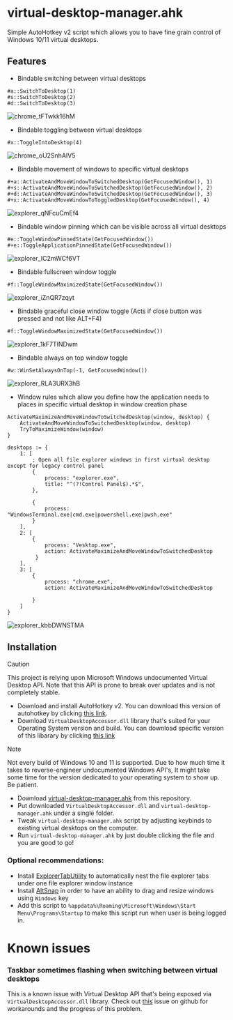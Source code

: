 # virtual-desktop-manager.ahk
Simple AutoHotkey v2 script which allows you to have fine grain control of Windows 10/11 virtual desktops.

## Features
- Bindable switching between virtual desktops
```ahk
#a::SwitchToDesktop(1)
#s::SwitchToDesktop(2)
#d::SwitchToDesktop(3)
```
![chrome_tFTwkk16hM](https://github.com/user-attachments/assets/e5459704-790a-4ab2-a2bf-8e6338ed5dbb)
- Bindable toggling between virtual desktops
```ahk
#x::ToggleIntoDesktop(4)
```
![chrome_oU2SnhAIV5](https://github.com/user-attachments/assets/cfeeb3c9-ec84-4826-8e3c-4c97646bc797)

- Bindable movement of windows to specific virtual desktops
```ahk
#+a::ActivateAndMoveWindowToSwitchedDesktop(GetFocusedWindow(), 1)
#+s::ActivateAndMoveWindowToSwitchedDesktop(GetFocusedWindow(), 2)
#+d::ActivateAndMoveWindowToSwitchedDesktop(GetFocusedWindow(), 3)
#+x::ActivateAndMoveWindowToToggledDesktop(GetFocusedWindow(), 4)
```
![explorer_qNFcuCmEf4](https://github.com/user-attachments/assets/8d8d1710-6c22-4ff3-929b-890a6ea91847)

- Bindable window pinning which can be visible across all virtual desktops
```ahk
#e::ToggleWindowPinnedState(GetFocusedWindow())
#+e::ToggleApplicationPinnedState(GetFocusedWindow())
```
![explorer_IC2mWCf6VT](https://github.com/user-attachments/assets/96c8fd60-b18c-4a08-85fd-d5c32a25048c)

- Bindable fullscreen window toggle
```ahk
#f::ToggleWindowMaximizedState(GetFocusedWindow())
```
![explorer_iZnQR7zqyt](https://github.com/user-attachments/assets/067cf8ca-65d1-4b64-a6f6-acf0275c9f31)
- Bindable graceful close window toggle (Acts if close button was pressed and not like ALT+F4)
```ahk
#f::ToggleWindowMaximizedState(GetFocusedWindow())
```
![explorer_1kF7TINDwm](https://github.com/user-attachments/assets/912ab2bb-817a-4c31-b2a8-402f6739ba73)
- Bindable always on top window toggle
```ahk
#w::WinSetAlwaysOnTop(-1, GetFocusedWindow())
```
![explorer_RLA3URX3hB](https://github.com/user-attachments/assets/b3099b18-8ec5-456e-a6b1-09054851d1e0)
- Window rules which allow you define how the application needs to places in specific virtual desktop in window creation phase
```ahk
ActivateMaximizeAndMoveWindowToSwitchedDesktop(window, desktop) {
    ActivateAndMoveWindowToSwitchedDesktop(window, desktop)
    TryToMaximizeWindow(window)
}

desktops := {
    1: [
        ; Open all file explorer windows in first virtual desktop except for legacy control panel
        {
            process: "explorer.exe",
            title: "^(?!Control Panel$).*$",
        },

        {
            process: "WindowsTerminal.exe|cmd.exe|powershell.exe|pwsh.exe"
        }
    ],
    2: [
        {
            process: "Vesktop.exe",
            action: ActivateMaximizeAndMoveWindowToSwitchedDesktop
         }
    ],
    3: [
        {
            process: "chrome.exe",
            action: ActivateMaximizeAndMoveWindowToSwitchedDesktop
                
        }
    ]
}
```
![explorer_kbbDWNSTMA](https://github.com/user-attachments/assets/4f5a889b-8179-4c89-b755-ef64bb361041)

## Installation
> [!CAUTION]  
> This project is relying upon Microsoft Windows undocumented Virtual Desktop API. Note that this API is prone to break over updates and is not completely stable.

- Download and install AutoHotkey v2. You can download this version of autohotkey by clicking [this link](https://www.autohotkey.com/download/ahk-v2.exe).
- Download `VirtualDesktopAccessor.dll` library that's suited for your Operating System version and build. You can download specific version of this libarary by clicking [this link](https://github.com/Ciantic/VirtualDesktopAccessor/releases)
> [!NOTE]  
> Not every build of Windows 10 and 11 is supported. Due to how much time it takes to reverse-engineer undocumented Windows API's, It might take some time for the version dedicated to your operating system to show up. Be patient.
- Download [virtual-desktop-manager.ahk](https://github.com/Dovias/virtual-desktop-manager.ahk/blob/main/virtual-desktop-manager.ahk) from this repository.
- Put downloaded `VirtualDesktopAccessor.dll` and `virtual-desktop-manager.ahk` under a single folder.
- Tweak `virtual-desktop-manager.ahk` script by adjusting keybinds to existing virtual desktops on the computer.
- Run `virtual-desktop-manager.ahk` by just double clicking the file and you are good to go!

### Optional recommendations:
- Install [ExplorerTabUtility](https://github.com/w4po/ExplorerTabUtility) to automatically nest the file explorer tabs under one file explorer window instance
- Install [AltSnap](https://github.com/w4po/ExplorerTabUtility) in order to have an ability to drag and resize windows using `Windows` key
- Add this script to `%appdata%\Roaming\Microsoft\Windows\Start Menu\Programs\Startup` to make this script run when user is being logged in.

# Known issues
### Taskbar sometimes flashing when switching between virtual desktops
This is a known issue with Virtual Desktop API that's being exposed via `VirtualDesktopAccessor.dll` library. Check out [this](https://github.com/Ciantic/VirtualDesktopAccessor/issues/101) issue on github for workarounds and the progress of this problem.

